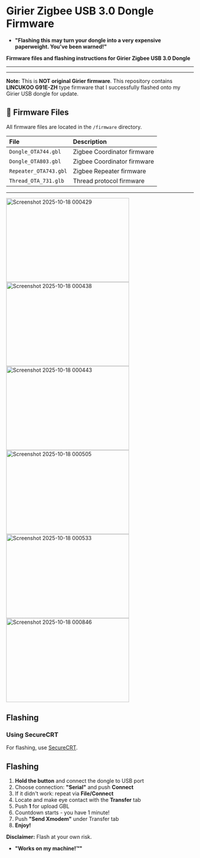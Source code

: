 # Girier Zigbee USB 3.0 Dongle Firmware

- **"Flashing this may turn your dongle into a very expensive paperweight. You've been warned!"**

**Firmware files and flashing instructions for Girier Zigbee USB 3.0 Dongle**

---

---

**Note:** This is **NOT original Girier firmware**. This repository contains **LINCUKOO G91E-ZH** type firmware that I successfully flashed onto my Girier USB dongle for update.

## 📁 Firmware Files

All firmware files are located in the `/firmware` directory.

| File | Description |
| :--- | :--- |
| `Dongle_OTA744.gbl` | Zigbee Coordinator firmware |
| `Dongle_OTA803.gbl` | Zigbee Coordinator firmware |
| `Repeater_OTA743.gbl` | Zigbee Repeater firmware |
| `Thread_OTA_731.glb` | Thread protocol firmware |

---
<img width="330" height="225" alt="Screenshot 2025-10-18 000429" src="https://github.com/user-attachments/assets/80499487-eee6-47af-9fa6-6323ec544690" />
<img width="330" height="225" alt="Screenshot 2025-10-18 000438" src="https://github.com/user-attachments/assets/c86578a8-92b7-4425-a8ee-8dbd6a491a8e" />
<img width="330" height="225" alt="Screenshot 2025-10-18 000443" src="https://github.com/user-attachments/assets/b185550a-c503-487a-9701-c4afdb61c124" />
<img width="330" height="225" alt="Screenshot 2025-10-18 000505" src="https://github.com/user-attachments/assets/cdcd07a5-4730-4497-ab35-3707f3de1b1d" />
<img width="330" height="225" alt="Screenshot 2025-10-18 000533" src="https://github.com/user-attachments/assets/b3afabdf-6fde-464b-83f2-c02985ee2f41" />
<img width="330" height="225" alt="Screenshot 2025-10-18 000846" src="https://github.com/user-attachments/assets/490bfd2e-da6b-4c32-bb4d-4df2de4f857c" />

## Flashing

### Using SecureCRT

For flashing, use [SecureCRT](https://www.vandyke.com/products/securecrt/).

## Flashing

1. **Hold the button** and connect the dongle to USB port
2. Choose connection: **"Serial"** and push **Connect**
3. If it didn't work: repeat via **File/Connect**
4. Locate and make eye contact with the **Transfer** tab
5. Push **1** for upload GBL
6. Countdown starts - you have 1 minute!
7. Push **"Send Xmodem"** under Transfer tab
8. **Enjoy!**

**Disclaimer:** Flash at your own risk.
- **"Works on my machine!™"**

